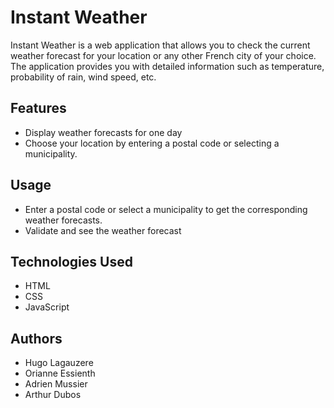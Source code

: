 # Instant Weather

Instant Weather is a web application that allows you to check the current weather forecast for your location or any other French city of your choice. The application provides you with detailed information such as temperature, probability of rain, wind speed, etc.

## Features

- Display weather forecasts for one day
- Choose your location by entering a postal code or selecting a municipality.

## Usage

- Enter a postal code or select a municipality to get the corresponding weather forecasts.
- Validate and see the weather forecast

## Technologies Used

- HTML
- CSS
- JavaScript

## Authors

- Hugo Lagauzere
- Orianne Essienth
- Adrien Mussier
- Arthur Dubos
